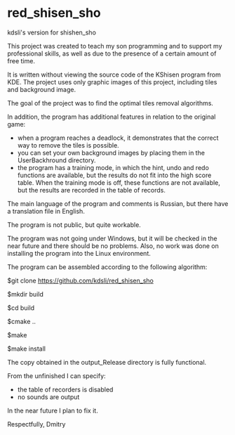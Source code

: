 # red_shisen_sho
kdsli's version for shishen_sho

This project was created to teach my son programming and to support my professional skills, as well as due to the presence of a certain amount of free time.

It is written without viewing the source code of the KShisen program from KDE. The project uses only graphic images of this project, including tiles and background image.

The goal of the project was to find the optimal tiles removal algorithms.

In addition, the program has additional features in relation to the original game: 

- when a program reaches a deadlock, it demonstrates that the correct way to remove the tiles is possible.
- you can set your own background images by placing them in the UserBackhround directory.
- the program has a training mode, in which the hint, undo and redo functions are available, but the results do not fit into the high score table. When the training mode is off, these functions are not available, but the results are recorded in the table of records.

The main language of the program and comments is Russian, but there have a translation file in English.

The program is not public, but quite workable.

The program was not going under Windows, but it will be checked in the near future and there should be no problems. Also, no work was done on installing the program into the Linux environment.

The program can be assembled according to the following algorithm:


$git clone https://github.com/kdsli/red_shisen_sho

$mkdir build

$cd build

$cmake ..

$make

$make install


The copy obtained in the output_Release directory is fully functional.

From the unfinished I can specify:

- the table of recorders is disabled
- no sounds are output

In the near future I plan to fix it.

Respectfully, Dmitry
